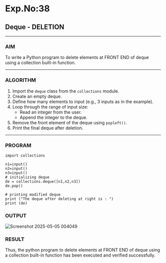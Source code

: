 # Exp.No:38  
## Deque - DELETION

---

### AIM  
To write a Python program to delete elements at FRONT END of deque using a collection built-in function.

---

### ALGORITHM  

1. Import the `deque` class from the `collections` module.  
2. Create an empty deque.  
3. Define how many elements to input (e.g., 3 inputs as in the example).  
4. Loop through the range of input size:  
   - Read an integer from the user.  
   - Append the integer to the deque.  
5. Remove the front element of the deque using `popleft()`.  
6. Print the final deque after deletion.  

---

### PROGRAM  

```
import collections
  
n1=input()
n2=input()
n3=input()
# initializing deque
de = collections.deque([n1,n2,n3])
de.pop()

# printing modified deque
print ("The deque after deleting at right is : ")
print (de)
```

### OUTPUT
![Screenshot 2025-05-05 004049](https://github.com/user-attachments/assets/b1a3a1d0-2764-4c62-adc3-b6a56c8db572)


### RESULT
Thus, the python program to delete elements at FRONT END of deque using a collection built-in function has been executed and verified successfully.
